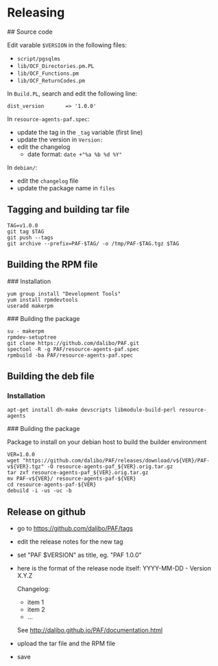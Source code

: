 # Releasing

## Source code

Edit varable `$VERSION` in the following files:

  * `script/pgsqlms`
  * `lib/OCF_Directories.pm.PL`
  * `lib/OCF_Functions.pm`
  * `lib/OCF_ReturnCodes.pm`

In `Build.PL`, search and edit the following line:

```
dist_version       => '1.0.0'
```

In `resource-agents-paf.spec`:
  * update the tag in the `_tag` variable (first line)
  * update the version in `Version:`
  * edit the changelog
    * date format: `date +"%a %b %d %Y"`

In `debian/`:
  * edit the `changelog` file
  * update the package name in `files`

## Tagging and building tar file

```
TAG=v1.0.0
git tag $TAG
git push --tags
git archive --prefix=PAF-$TAG/ -o /tmp/PAF-$TAG.tgz $TAG
```

## Building the RPM file

### Installation

```
yum group install "Development Tools"
yum install rpmdevtools
useradd makerpm
```

### Building the package

```
su - makerpm
rpmdev-setuptree
git clone https://github.com/dalibo/PAF.git
spectool -R -g PAF/resource-agents-paf.spec
rpmbuild -ba PAF/resource-agents-paf.spec
```

## Building the deb file

### Installation

```
apt-get install dh-make devscripts libmodule-build-perl resource-agents
```


### Building the package

Package to install on your debian host to build the builder environment

```
VER=1.0.0
wget "https://github.com/dalibo/PAF/releases/download/v${VER}/PAF-v${VER}.tgz" -O resource-agents-paf_${VER}.orig.tar.gz
tar zxf resource-agents-paf_${VER}.orig.tar.gz
mv PAF-v${VER}/ resource-agents-paf-${VER}
cd resource-agents-paf-${VER}
debuild -i -us -uc -b
```

## Release on github

  - go to https://github.com/dalibo/PAF/tags
  - edit the release notes for the new tag
  - set "PAF $VERSION" as title, eg. "PAF 1.0.0"
  - here is the format of the release node itself:
    YYYY-MM-DD -  Version X.Y.Z
    
    Changelog:
      * item 1
      * item 2
      * ...
      
      See http://dalibo.github.io/PAF/documentation.html
  - upload the tar file and the RPM file
  - save

